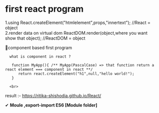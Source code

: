 # first react program
1.using React.createElement("htmlelement",props,"innertext"); //React = object<br>
2.render data on virtual dom ReactDOM.render(object,where you want show that object); //ReactDOM = object<br>

📌component based first program <br>
      
      what is component in react ?
       
       function MyApp(){ /** MyApp(PascalCase) => that function return a react element === component in react **/
          return react.createElement("h1",null,"hello world!");
       }
       
      <br>
  result :- https://ritika-shishodia.github.io/React/
  
  ✔ <strong>Moule ,export-import ES6 [Module folder]</strong> 
        
 
 

